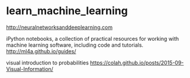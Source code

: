 # learn_machine_learning

http://neuralnetworksanddeeplearning.com

iPython notebooks, 
a collection of practical resources for working with machine learning software, including code and tutorials.
http://ml4a.github.io/guides/


visual introduction to probabilities 
https://colah.github.io/posts/2015-09-Visual-Information/

